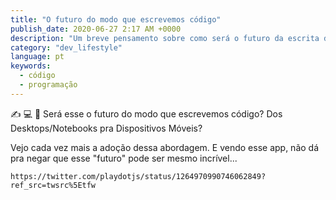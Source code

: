 ```yaml
---
title: "O futuro do modo que escrevemos código"
publish_date: 2020-06-27 2:17 AM +0000
description: "Um breve pensamento sobre como será o futuro da escrita de código."
category: "dev_lifestyle"
language: pt
keywords:
  - código
  - programação
---
```


✍️ 💻 📱 Será esse o futuro do modo que escrevemos código? Dos Desktops/Notebooks pra Dispositivos Móveis?

Vejo cada vez mais a adoção dessa abordagem. E vendo esse app, não dá pra negar que esse "futuro" pode ser mesmo incrível...

```tweet
https://twitter.com/playdotjs/status/1264970990746062849?ref_src=twsrc%5Etfw
```
